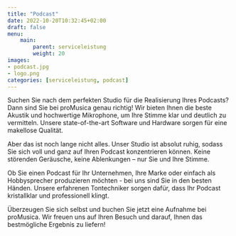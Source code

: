 ```yaml
---
title: "Podcast"
date: 2022-10-20T10:32:45+02:00
draft: false
menu:
    main:
        parent: serviceleistung
        weight: 20
images:
- podcast.jpg
- logo.png
categories: [serviceleistung, podcast]
---
```


Suchen Sie nach dem perfekten Studio für die Realisierung Ihres Podcasts? Dann sind Sie bei proMusica genau richtig! Wir bieten Ihnen die beste Akustik und hochwertige Mikrophone, um Ihre Stimme klar und deutlich zu vermitteln. Unsere state-of-the-art Software und Hardware sorgen für eine makellose Qualität.

Aber das ist noch lange nicht alles. Unser Studio ist absolut ruhig, sodass Sie sich voll und ganz auf Ihren Podcast konzentrieren können. Keine störenden Geräusche, keine Ablenkungen – nur Sie und Ihre Stimme.

Ob Sie einen Podcast für Ihr Unternehmen, Ihre Marke oder einfach als Hobbysprecher produzieren möchten - bei uns sind Sie in den besten Händen. Unsere erfahrenen Tontechniker sorgen dafür, dass Ihr Podcast kristallklar und professionell klingt.

Überzeugen Sie sich selbst und buchen Sie jetzt eine Aufnahme bei proMusica. Wir freuen uns auf Ihren Besuch und darauf, Ihnen das bestmögliche Ergebnis zu liefern!

<!-- Jedes Projekt ist anders. Daher ist es am besten, uns eine Idee davon zu geben, was Sie sich vorstellen, damit wir einen auf Sie zugeschnittenen Vorschlag und eine Kostenkalkulation erstellen können, die Ihnen die effizienteste und kostengünstigste Lösung bietet.

Bei proMusica können wir bei folgenden Aspekten der Produktion helfen:
-  technische Einrichtung
-  Aufnahme im Studio
-  Audiobearbeitung und Hinzufügen von Musik
-  Lieferung an die Hosting-Plattform 

Besuchen Sie uns in unserem Studio und überzeugen Sie sich selbst von der Qualität unserer Ausrüstung und Dienstleistungen. Wir freuen uns darauf, Ihnen bei der Realisierung Ihres Podcast-Projekts zu helfen!--->